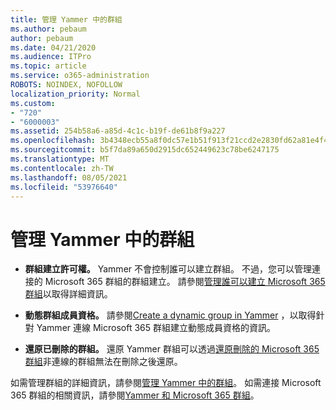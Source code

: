```yaml
---
title: 管理 Yammer 中的群組
ms.author: pebaum
author: pebaum
ms.date: 04/21/2020
ms.audience: ITPro
ms.topic: article
ms.service: o365-administration
ROBOTS: NOINDEX, NOFOLLOW
localization_priority: Normal
ms.custom:
- "720"
- "6000003"
ms.assetid: 254b58a6-a85d-4c1c-b19f-de61b8f9a227
ms.openlocfilehash: 3b4348ecb55a8f0dc57e1b51f913f21ccd2e2830fd62a81e4f47a77ef371a226
ms.sourcegitcommit: b5f7da89a650d2915dc652449623c78be6247175
ms.translationtype: MT
ms.contentlocale: zh-TW
ms.lasthandoff: 08/05/2021
ms.locfileid: "53976640"
---
```

# <a name="manage-groups-in-yammer"></a>管理 Yammer 中的群組

- **群組建立許可權。** Yammer 不會控制誰可以建立群組。 不過，您可以管理連接的 Microsoft 365 群組的群組建立。 請參閱[管理誰可以建立 Microsoft 365 群組](https://docs.microsoft.com/microsoft-365/admin/create-groups/manage-creation-of-groups)以取得詳細資訊。

- **動態群組成員資格。** 請參閱[Create a dynamic group in Yammer](https://docs.microsoft.com/yammer/manage-yammer-groups/create-a-dynamic-group) ，以取得針對 Yammer 連線 Microsoft 365 群組建立動態成員資格的資訊。

- **還原已刪除的群組。** 還原 Yammer 群組可以透過[還原刪除的 Microsoft 365 群組](https://docs.microsoft.com/microsoft-365/admin/create-groups/restore-deleted-group)非連線的群組無法在刪除之後還原。

如需管理群組的詳細資訊，請參閱[管理 Yammer 中的群組](https://support.office.com/article/Manage-a-group-in-Yammer-6e05c6d6-5548-4c88-89cd-e6757a514ef2)。 如需連接 Microsoft 365 群組的相關資訊，請參閱[Yammer 和 Microsoft 365 群組](https://docs.microsoft.com/yammer/manage-yammer-groups/yammer-and-office-365-groups)。
  